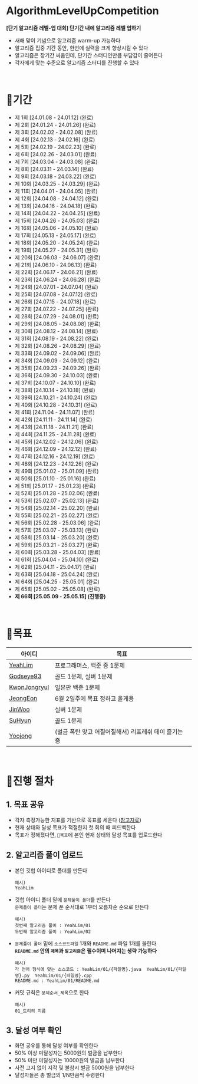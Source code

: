 # AlgorithmLevelUpCompetition
**[단기 알고리즘 레벨-업 대회] 단기간 내에 알고리즘 레벨 업하기**
- 새해 맞이 기념으로 알고리즘 warm-up 가능하다
- 알고리즘 집중 기간 동안, 한번에 실력을 크게 향상시킬 수 있다
- 알고리즘은 장기간 싸움인데, 단기간 스터디인만큼 부담감이 줄어든다
- 각자에게 맞는 수준으로 알고리즘 스터디를 진행할 수 있다
<br>

# 📌기간
- 제 1회 [24.01.08 - 24.01.12] (완료)
- 제 2회 [24.01.24 - 24.01.26] (완료)
- 제 3회 [24.02.02 - 24.02.08] (완료)
- 제 4회 [24.02.13 - 24.02.16] (완료)
- 제 5회 [24.02.19 - 24.02.23] (완료)
- 제 6회 [24.02.26 - 24.03.01] (완료)
- 제 7회 [24.03.04 - 24.03.08] (완료)
- 제 8회 [24.03.11 - 24.03.14] (완료)
- 제 9회 [24.03.18 - 24.03.22] (완료)
- 제 10회 [24.03.25 - 24.03.29] (완료)
- 제 11회 [24.04.01 - 24.04.05] (완료)
- 제 12회 [24.04.08 - 24.04.12] (완료)
- 제 13회 [24.04.16 - 24.04.18] (완료)
- 제 14회 [24.04.22 - 24.04.25] (완료)
- 제 15회 [24.04.26 - 24.05.03] (완료)
- 제 16회 [24.05.06 - 24.05.10] (완료)
- 제 17회 [24.05.13 - 24.05.17] (완료)
- 제 18회 [24.05.20 - 24.05.24] (완료)
- 제 19회 [24.05.27 - 24.05.31] (완료)
- 제 20회 [24.06.03 - 24.06.07] (완료)
- 제 21회 [24.06.10 - 24.06.13] (완료)
- 제 22회 [24.06.17 - 24.06.21] (완료)
- 제 23회 [24.06.24 - 24.06.28] (완료)
- 제 24회 [24.07.01 - 24.07.04] (완료)
- 제 25회 [24.07.08 - 24.07.12] (완료)
- 제 26회 [24.07.15 - 24.07.18] (완료)
- 제 27회 [24.07.22 - 24.07.25] (완료)
- 제 28회 [24.07.29 - 24.08.01] (완료)
- 제 29회 [24.08.05 - 24.08.08] (완료)
- 제 30회 [24.08.12 - 24.08.14] (완료)
- 제 31회 [24.08.19 - 24.08.22] (완료)
- 제 32회 [24.08.26 - 24.08.29] (완료)
- 제 33회 [24.09.02 - 24.09.06] (완료)
- 제 34회 [24.09.09 - 24.09.12] (완료)
- 제 35회 [24.09.23 - 24.09.26] (완료)
- 제 36회 [24.09.30 - 24.10.03] (완료)
- 제 37회 [24.10.07 - 24.10.10] (완료)
- 제 38회 [24.10.14 - 24.10.18] (완료)
- 제 39회 [24.10.21 - 24.10.24] (완료)
- 제 40회 [24.10.28 - 24.10.31] (완료)
- 제 41회 [24.11.04 - 24.11.07] (완료)
- 제 42회 [24.11.11 - 24.11.14] (완료)
- 제 43회 [24.11.18 - 24.11.21] (완료)
- 제 44회 [24.11.25 - 24.11.28] (완료)
- 제 45회 [24.12.02 - 24.12.06] (완료)
- 제 46회 [24.12.09 - 24.12.12] (완료)
- 제 47회 [24.12.16 - 24.12.19] (완료)
- 제 48회 [24.12.23 - 24.12.26] (완료)
- 제 49회 [25.01.02 - 25.01.09] (완료)
- 제 50회 [25.01.10 - 25.01.16] (완료)
- 제 51회 [25.01.17 - 25.01.23] (완료)
- 제 52회 [25.01.28 - 25.02.06] (완료)
- 제 53회 [25.02.07 - 25.02.13] (완료)
- 제 54회 [25.02.14 - 25.02.20] (완료)
- 제 55회 [25.02.21 - 25.02.27] (완료)
- 제 56회 [25.02.28 - 25.03.06] (완료)
- 제 57회 [25.03.07 - 25.03.13] (완료)
- 제 58회 [25.03.14 - 25.03.20] (완료)
- 제 59회 [25.03.21 - 25.03.27] (완료)
- 제 60회 [25.03.28 - 25.04.03] (완료)
- 제 61회 [25.04.04 - 25.04.10] (완료)
- 제 62회 [25.04.11 - 25.04.17] (완료)
- 제 63회 [25.04.18 - 25.04.24] (완료)
- 제 64회 [25.04.25 - 25.05.01] (완료)
- 제 65회 [25.05.02 - 25.05.08] (완료)
- **제 66회 [25.05.09 - 25.05.15] (진행중)**
<br>

# 📌목표
|아이디|목표|
|------|---|
|[YeahLim](https://github.com/YeahLim)| 프로그래머스, 백준 중 1문제
|[Godseye93](https://github.com/Godseye93)| 골드 1문제, 실버 1문제
|[KwonJongryul](https://github.com/KwonJongryul)| 일본판 백준 1문제
|[JeongEon](https://github.com/JeongEon8)| 6월 2일주에 목표 정하고 올게용
|[JinWoo](https://github.com/rttitity)| 실버 1문제
|[SuHyun](https://github.com/khnemu11)| 골드 1문제
|[Yoojong](https://github.com/YoojongChoi)| (벌금 폭탄 맞고 어질어질해서) 리프레쉬 데이 즐기는 중
<br>



# 📌진행 절차
## 1. 목표 공유
- 각자 측정가능한 지표를 기반으로 목표를 세운다 ([참고자료](https://namu.wiki/w/solved.ac))
- 현재 상태와 달성 목표가 적절한지 첫 회의 때 피드백한다
- 목표가 정해졌다면, `📌목표`에 본인 현재 상태와 달성 목표를 업로드한다

## 2. 알고리즘 풀이 업로드
- 본인 깃헙 아이디로 폴더를 만든다
  ```
  예시)
  YeahLim
  ```
- 깃헙 아이디 폴더 밑에 `문제풀이 폴더`를 만든다 <br>
  `문제풀이 폴더`는 문제 푼 순서대로 1부터 오름차순 순으로 만든다
  ```
  예시)
  첫번째 알고리즘 풀이 : YeahLim/01
  두번째 알고리즘 풀이 : YeahLim/02
  ```
- `문제풀이 폴더` 밑에 `소스코드파일` 1개와 `README.md` 파일 1개를 올린다
  <br>
  **`README.md` 안의 `제목`과 `알고리즘`은 필수이며 나머지는 생략 가능하다** 
  ```
  예시)
  각 언어 형식에 맞는 소스코드 : YeahLim/01/{파일명}.java  YeahLim/01/{파일명}.py  YeahLim/01/{파일명}.cpp
  README.md : YeahLim/01/README.md
  ```
- 커밋 규칙은 `문제순서_제목`으로 한다
  ```
  예시)
  01_트리의 지름
  ```


## 3. 달성 여부 확인
- 화면 공유를 통해 달성 여부를 확인한다
- 50% 이상 미달성자는 5000원의 벌금을 납부한다
- 50% 미만 미달성자는 10000원의 벌금을 납부한다
- 사전 고지 없이 지각 및 불참시 벌금 5000원을 납부한다
- 달성자들은 총 벌금의 1/N만큼씩 수령한다
